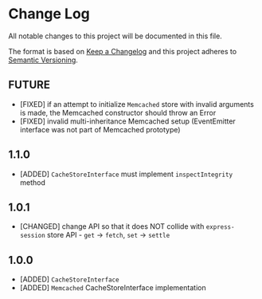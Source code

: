 # Change Log
All notable changes to this project will be documented in this file.

The format is based on [Keep a Changelog](http://keepachangelog.com/) 
and this project adheres to [Semantic Versioning](http://semver.org/).

## FUTURE

* [FIXED] if an attempt to initialize `Memcached` store with invalid arguments is made, the Memcached constructor should throw an Error
* [FIXED] invalid multi-inheritance Memcached setup (EventEmitter interface was not part of Memcached prototype)

## 1.1.0

* [ADDED] `CacheStoreInterface` must implement `inspectIntegrity` method

## 1.0.1

* [CHANGED] change API so that it does NOT collide with `express-session` store API - `get` -> `fetch`, `set` -> `settle`

## 1.0.0

* [ADDED] `CacheStoreInterface`
* [ADDED] `Memcached` CacheStoreInterface implementation
